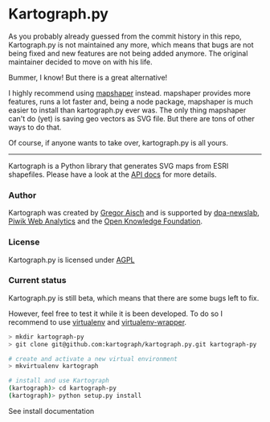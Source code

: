 # Kartograph.py

As you probably already guessed from the commit history in this repo, Kartograph.py is not maintained any more, which means that bugs are not being fixed and new features are not being added anymore. The original maintainer decided to move on with his life. 

Bummer, I know! But there is a great alternative!

I highly recommend using [mapshaper](https://github.com/mbloch/mapshaper) instead. mapshaper provides more features, runs a lot faster and, being a node package, mapshaper is much easier to install than kartograph.py ever was. The only thing mapshaper can't do (yet) is saving geo vectors as SVG file. But there are tons of other ways to do that.

Of course, if anyone wants to take over, kartograph.py is all yours.


---------

Kartograph is a Python library that generates SVG maps from ESRI shapefiles. Please have a look at the [API docs](https://github.com/kartograph/kartograph.py/wiki/API) for more details.

### Author

Kartograph was created by [Gregor Aisch](http://github.com/gka/) and is supported by [dpa-newslab](http://www.dpa-newslab.com/), [Piwik Web Analytics](http://piwik.org) and the [Open Knowledge Foundation](http://okfn.org). 

### License

Kartograph.py is licensed under [AGPL](http://www.gnu.org/licenses/agpl-3.0.txt)

### Current status

Kartograph.py is still beta, which means that there are some bugs left to fix.

However, feel free to test it while it is been developed. To do so I recommend to use [virtualenv](http://www.virtualenv.org/en/latest/index.html) and [virtualenv-wrapper](http://www.doughellmann.com/projects/virtualenvwrapper/).

```sh
> mkdir kartograph-py
> git clone git@github.com:kartograph/kartograph.py.git kartograph-py

# create and activate a new virtual environment
> mkvirtualenv kartograph

# install and use Kartograph
(kartograph)> cd kartograph-py
(kartograph)> python setup.py install
```

See install documentation
